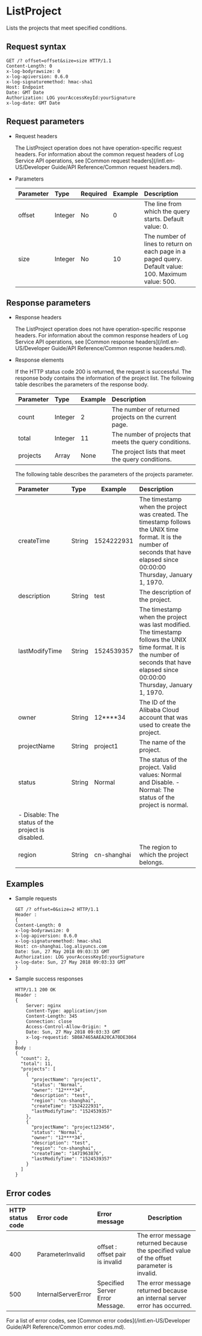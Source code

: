 # ListProject

Lists the projects that meet specified conditions.

## Request syntax

```
GET /? offset=offset&size=size HTTP/1.1
Content-Length: 0
x-log-bodyrawsize: 0
x-log-apiversion: 0.6.0
x-log-signaturemethod: hmac-sha1
Host: Endpoint
Date: GMT Date
Authorization: LOG yourAccessKeyId:yourSignature
x-log-date: GMT Date
```

## Request parameters

-   Request headers

    The ListProject operation does not have operation-specific request headers. For information about the common request headers of Log Service API operations, see [Common request headers](/intl.en-US/Developer Guide/API Reference/Common request headers.md).

-   Parameters

    |Parameter|Type|Required|Example|Description|
    |:--------|:---|:-------|-------|:----------|
    |offset|Integer|No|0|The line from which the query starts. Default value: 0.|
    |size|Integer|No|10|The number of lines to return on each page in a paged query. Default value: 100. Maximum value: 500.|


## Response parameters

-   Response headers

    The ListProject operation does not have operation-specific response headers. For information about the common response headers of Log Service API operations, see [Common response headers](/intl.en-US/Developer Guide/API Reference/Common response headers.md).

-   Response elements

    If the HTTP status code 200 is returned, the request is successful. The response body contains the information of the project list. The following table describes the parameters of the response body.

    |Parameter|Type|Example|Description|
    |:--------|:---|-------|:----------|
    |count|Integer|2|The number of returned projects on the current page.|
    |total|Integer|11|The number of projects that meets the query conditions.|
    |projects|Array|None|The project lists that meet the query conditions.|

    The following table describes the parameters of the projects parameter.

    |Parameter|Type|Example|Description|
    |:--------|:---|-------|:----------|
    |createTime|String|1524222931|The timestamp when the project was created. The timestamp follows the UNIX time format. It is the number of seconds that have elapsed since 00:00:00 Thursday, January 1, 1970.|
    |description|String|test|The description of the project.|
    |lastModifyTime|String|1524539357|The timestamp when the project was last modified. The timestamp follows the UNIX time format. It is the number of seconds that have elapsed since 00:00:00 Thursday, January 1, 1970.|
    |owner|String|12\*\*\*\*34|The ID of the Alibaba Cloud account that was used to create the project.|
    |projectName|String|project1|The name of the project.|
    |status|String|Normal|The status of the project. Valid values: Normal and Disable.    -   Normal: The status of the project is normal.
    -   Disable: The status of the project is disabled. |
    |region|String|cn-shanghai|The region to which the project belongs.|


## Examples

-   Sample requests

    ```
    GET /? offset=0&size=2 HTTP/1.1
    Header :
    {
    Content-Length: 0
    x-log-bodyrawsize: 0
    x-log-apiversion: 0.6.0
    x-log-signaturemethod: hmac-sha1
    Host: cn-shanghai.log.aliyuncs.com
    Date: Sun, 27 May 2018 09:03:33 GMT
    Authorization: LOG yourAccessKeyId:yourSignature
    x-log-date: Sun, 27 May 2018 09:03:33 GMT
    }
    ```

-   Sample success responses

    ```
    HTTP/1.1 200 OK
    Header :
    {
        Server: nginx
        Content-Type: application/json
        Content-Length: 345
        Connection: close
        Access-Control-Allow-Origin: *
        Date: Sun, 27 May 2018 09:03:33 GMT
        x-log-requestid: 5B0A7465AAEA20CA70DE3064
    }
    Body :
    {
      "count": 2,
      "total": 11,
      "projects": [
        {
          "projectName": "project1",
          "status": "Normal",
          "owner": "12****34",
          "description": "test",
          "region": "cn-shanghai",
          "createTime": "1524222931",
          "lastModifyTime": "1524539357"
        },
        {
          "projectName": "project123456",
          "status": "Normal",
          "owner": "12****34",
          "description": "test",
          "region": "cn-shanghai",
          "createTime": "1471963876",
          "lastModifyTime": "1524539357"
        }
      ]
    }
    ```


## Error codes

|HTTP status code|Error code|Error message|Description|
|:---------------|:---------|:------------|-----------|
|400|ParameterInvalid|offset : offset pair is invalid|The error message returned because the specified value of the offset parameter is invalid.|
|500|InternalServerError|Specified Server Error Message.|The error message returned because an internal server error has occurred.|

For a list of error codes, see [Common error codes](/intl.en-US/Developer Guide/API Reference/Common error codes.md).

